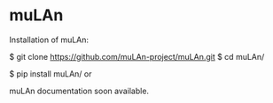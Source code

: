 # muLAn

Installation of muLAn:

$ git clone https://github.com/muLAn-project/muLAn.git
$ cd muLAn/

$ pip install muLAn/
or


muLAn documentation soon available. 
